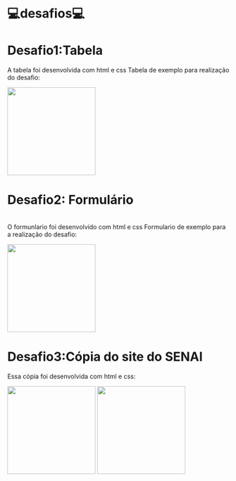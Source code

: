 # 💻desafios💻

# Desafio1:Tabela
A tabela foi desenvolvida com html e css
Tabela de exemplo para realização do desafio:

<img aling="right" height="200" src="https://lh3.googleusercontent.com/drive-storage/AJQWtBOznI2AilDX-WLWbf91vW4CfDRINj475kPBtNVMIwJbh4HybB0d18Sduk1s55b-rnnz-3yBnR1DL1uV4rncgFpGCbfIb8YNcierZyiwWYRZwuw=w1837-h901"/>

# Desafio2: Formulário
<br>O formunlario foi desenvolvido com html e css
Formulario de exemplo para a realização do desafio:

<img aling="right" height="200" src="https://lh3.googleusercontent.com/drive-storage/AJQWtBOfQHnAUUBp8-ZcRv2ovdczJ8mxl2XyEmcy7SeemMRV-cj6vqIQ1rFHOi6FxWb3JOB-R5aXb9MFDZykCFvo0oWPHAKNnfSpteU6CE4nooRzeYg=w1837-h901"/>

# Desafio3:Cópia do site do SENAI
Essa cópia foi desenvolvida com html e css:

<img aling="right" height="200" src="https://lh3.googleusercontent.com/drive-storage/AJQWtBO8qQ9o9-UB16AvkAtX0Td8QCMnJXUvZaYKQ7Gw59YOw3Y-_86XsbBox95Jud-c3Sm2IQsTbsh7s1gcoZKRjbxarbdYmoscklHEVuGmwFLV6EY=w847-h901"/>
<img aling="right" height="200" src="https://lh3.googleusercontent.com/drive-storage/AJQWtBNYf--ImgkS591g7GHm4aHA8EsuA_TLtVfnJrlwaLWfchp-LoAMIUlm5IjKzc4U8PcxmnzXbbP-R3tXCaqbjFCKI8n7Jv4CiYPmAvdjKEz4Lf8=w847-h901"/>
